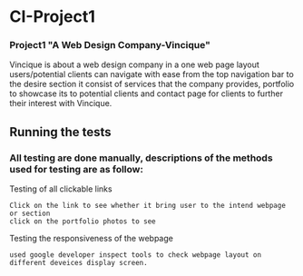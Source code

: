 # CI-Project1
### Project1 "A Web Design Company-Vincique"

Vincique is about a web design company in a one web page layout users/potential clients can navigate with ease from the top navigation bar to the desire section it consist of services that the company provides,
portfolio to showcase its to potential clients and contact page for clients to further their interest with Vincique.

## Running the tests
### All testing are done manually, descriptions of the methods used for testing are as follow:

Testing of all clickable links
```
Click on the link to see whether it bring user to the intend webpage or section
click on the portfolio photos to see 
```
Testing the responsiveness of the webpage
```
used google developer inspect tools to check webpage layout on different deveices display screen. 
```
 
